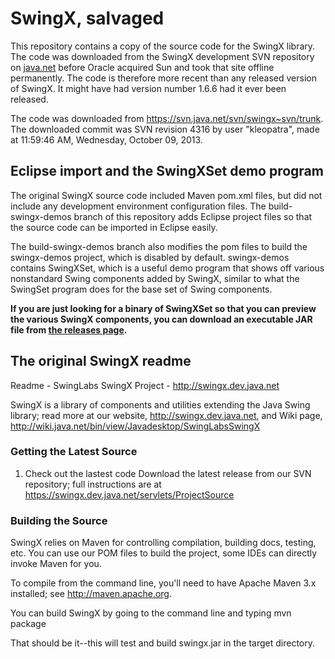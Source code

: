 # SwingX, salvaged

This repository contains a copy of the source code for the SwingX library. The code was downloaded
from the SwingX development SVN repository on [java.net](https://en.wikipedia.org/wiki/Java.net)
before Oracle acquired Sun and took that site offline permanently. The code is therefore more recent
than any released version of SwingX. It might have had version number 1.6.6 had it ever been
released.

The code was downloaded from https://svn.java.net/svn/swingx~svn/trunk. The downloaded commit was
SVN revision 4316 by user "kleopatra", made at 11:59:46 AM, Wednesday, October 09, 2013.

## Eclipse import and the SwingXSet demo program

The original SwingX source code included Maven pom.xml files, but did not include any development
environment configuration files. The build-swingx-demos branch of this repository adds Eclipse
project files so that the source code can be imported in Eclipse easily.

The build-swingx-demos branch also modifies the pom files to build the swingx-demos project, which
is disabled by default. swingx-demos contains SwingXSet, which is a useful demo program that shows
off various nonstandard Swing components added by SwingX, similar to what the SwingSet program does
for the base set of Swing components.

**If you are just looking for a binary of SwingXSet so that you can preview the various SwingX
components, you can download an executable JAR file from
[the releases page](https://github.com/arotenberg/swingx/releases).**


## The original SwingX readme

Readme - SwingLabs SwingX Project - http://swingx.dev.java.net


SwingX is a library of components and utilities extending the Java Swing library; read more at our website, 
http://swingx.dev.java.net, and Wiki page, http://wiki.java.net/bin/view/Javadesktop/SwingLabsSwingX


### Getting the Latest Source

1) Check out the lastest code
Download the latest release from our SVN repository; full instructions are at
https://swingx.dev.java.net/servlets/ProjectSource

### Building the Source

SwingX relies on Maven for controlling compilation, building docs, testing, etc. You can use our POM files to build the project, some IDEs can directly invoke Maven for you.

To compile from the command line, you'll need to have Apache Maven 3.x installed; see http://maven.apache.org. 

You can build SwingX by going to the command line and typing
mvn package

That should be it--this will test and build swingx.jar in the target directory. 
